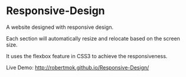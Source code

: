 # Responsive-Design

A website designed with responsive design. 

Each section will automatically resize and relocate based on the screen size. 

It uses the flexbox feature in CSS3 to achieve the responsiveness.

Live Demo: http://robertmok.github.io/Responsive-Design/
